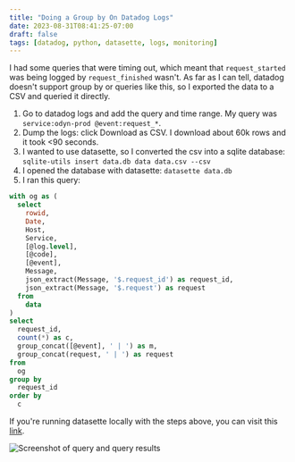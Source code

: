 ```yaml
---
title: "Doing a Group by On Datadog Logs"
date: 2023-08-31T08:41:25-07:00
draft: false
tags: [datadog, python, datasette, logs, monitoring]
---
```


I had some queries that were timing out, which meant that `request_started` was being logged by `request_finished` wasn't. As far as I can tell, datadog doesn't support group by or queries like this, so I exported the data to a CSV and queried it directly. 

1. Go to datadog logs and add the query and time range. My query was `service:odyn-prod @event:request_*`.
2. Dump the logs: click Download as CSV. I download about 60k rows and it took <90 seconds.
3. I wanted to use datasette, so I converted the csv into a sqlite database: `sqlite-utils insert data.db data data.csv --csv`
4. I opened the database with datasette: `datasette data.db`
5. I ran this query:

```sql
with og as (
  select
    rowid,
    Date,
    Host,
    Service,
    [@log.level],
    [@code],
    [@event],
    Message,
    json_extract(Message, '$.request_id') as request_id,
    json_extract(Message, '$.request') as request
  from
    data
)
select
  request_id,
  count(*) as c,
  group_concat([@event], ' | ') as m,
  group_concat(request, ' | ') as request
from
  og
group by
  request_id
order by
  c
```

If you're running datasette locally with the steps above, you can visit this [link](http://127.0.0.1:8001/data?sql=with+og+as+%28%0D%0A++select%0D%0A++++rowid%2C%0D%0A++++Date%2C%0D%0A++++Host%2C%0D%0A++++Service%2C%0D%0A++++%5B%40log.level%5D%2C%0D%0A++++%5B%40code%5D%2C%0D%0A++++%5B%40event%5D%2C%0D%0A++++Message%2C%0D%0A++++json_extract%28Message%2C+%27%24.request_id%27%29+as+request_id%2C%0D%0A++++json_extract%28Message%2C+%27%24.request%27%29+as+request%0D%0A++from%0D%0A++++data%0D%0A%29%0D%0Aselect%0D%0A++request_id%2C%0D%0A++count%28*%29+as+c%2C%0D%0A++group_concat%28%5B%40event%5D%2C+%27+%7C+%27%29+as+m%2C%0D%0A++group_concat%28request%2C+%27+%7C+%27%29+as+request%0D%0Afrom%0D%0A++og%0D%0A%0D%0Agroup+by%0D%0A++request_id%0D%0Aorder+by%0D%0A++c).


![Screenshot of query and query results](/2023-08-31-logs.png#center)
